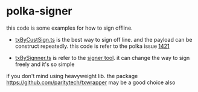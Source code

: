 # polka-signer
this code is some examples for how to sign offline.

* [txByCustSign.ts](https://github.com/polariseye/polka-signer/txByCustSign.ts) is the best way to sign off line. and the payload can be construct repeatedly. this code is refer to the polka issue [1421](https://github.com/polkadot-js/api/issues/1421)

* [txBySignner.ts](https://github.com/polariseye/polka-signer/txBySignner.ts) is refer to the [signer tool](https://github.com/polkadot-js/tools/tree/master/packages/signer-cli). it can change the way to sign freely and it's so simple

if you don't mind using heavyweight lib. the package https://github.com/paritytech/txwrapper may be a good choice also